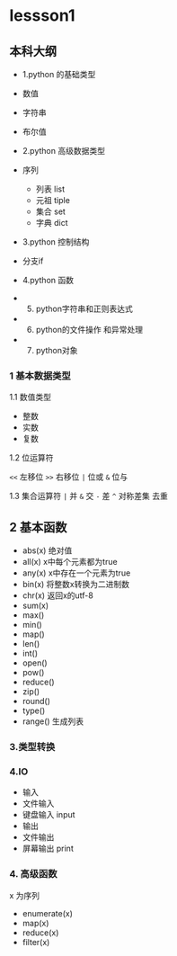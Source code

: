 # lessson1 

## 本科大纲
- 1.python 的基础类型
 - 数值
 - 字符串
 - 布尔值
- 2.python 高级数据类型
 - 序列
    - 列表 list
    - 元祖 tiple
    - 集合 set
    - 字典  dict
- 3.python 控制结构
 - 分支if 

- 4.python 函数

- 5. python字符串和正则表达式

- 6. python的文件操作 和异常处理

- 7. python对象

### 1 基本数据类型

1.1 数值类型
  - 整数
  - 实数
  - 复数

1.2 位运算符

  `<<` 左移位
  `>>` 右移位
  `|`  位或
  `&`  位与

1.3 集合运算符
  `|` 并
  `&` 交
  `-` 差
  `^` 对称差集  去重


## 2 基本函数
- abs(x) 绝对值
- all(x) x中每个元素都为true
- any(x) x中存在一个元素为true
- bin(x) 将整数x转换为二进制数
- chr(x) 返回x的utf-8
- sum(x)
- max()
- min()
- map()
- len()
- int()
- open()
- pow()
- reduce()
- zip()
- round()
- type()
- range() 生成列表


### 3.类型转换

### 4.IO
- 输入
 - 文件输入
 - 键盘输入 input
- 输出
 - 文件输出
 - 屏幕输出 print

 ### 4. 高级函数
 x 为序列  
  - enumerate(x)
  - map(x)
  - reduce(x)
  - filter(x)  



